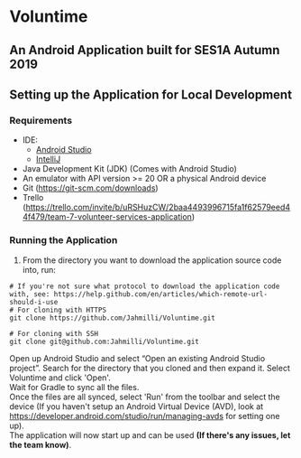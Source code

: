 # Voluntime
## An Android Application built for SES1A Autumn 2019

## Setting up the Application for Local Development
### Requirements
* IDE:
  * [Android Studio](https://developer.android.com/studio/)
  * [IntelliJ](https://www.jetbrains.com/help/idea/getting-started-with-android-development.html)
* Java Development Kit (JDK) (Comes with Android Studio)
* An emulator with API version >= 20 OR a physical Android device
* Git (https://git-scm.com/downloads)
* Trello (https://trello.com/invite/b/uRSHuzCW/2baa4493996715fa1f62579eed44f479/team-7-volunteer-services-application)

### Running the Application
1. From the directory you want to download the application source code into, run:
```
# If you're not sure what protocol to download the application code with, see: https://help.github.com/en/articles/which-remote-url-should-i-use
# For cloning with HTTPS
git clone https://github.com/Jahmilli/Voluntime.git

# For cloning with SSH
git clone git@github.com:Jahmilli/Voluntime.git
```
Open up Android Studio and select “Open an existing Android Studio project”. Search for the directory that you cloned and then expand it. Select Voluntime and click 'Open'.  
Wait for Gradle to sync all the files.  
Once the files are all synced, select 'Run' from the toolbar and select the device (If you haven't setup an Android Virtual Device (AVD), look at https://developer.android.com/studio/run/managing-avds for setting one up).  
The application will now start up and can be used __(If there's any issues, let the team know)__.

